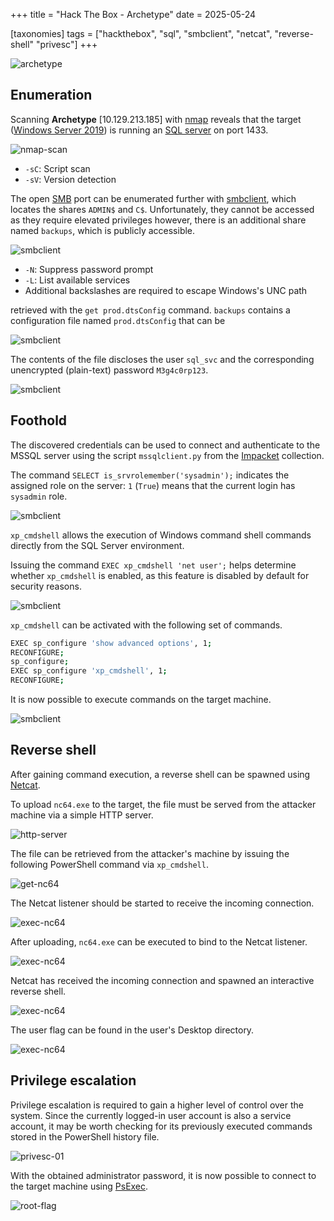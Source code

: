 +++
title = "Hack The Box - Archetype"
date = 2025-05-24

[taxonomies]
tags = ["hackthebox", "sql", "smbclient", "netcat", "reverse-shell" "privesc"]
+++

![archetype](/pictures/articles/htb/archetype/cover.png)


<!-- more -->


## Enumeration

<!-- Enumeration {{{-->

Scanning **Archetype** [10.129.213.185] with [nmap](https://nmap.org/) reveals
that the target ([Windows Server 2019](https://www.microsoft.com/en-us/evalcenter/evaluate-windows-server-2019))
is running an [SQL server](https://www.microsoft.com/en-us/sql-server/sql-server-2017)
on port 1433.

![nmap-scan](/pictures/articles/htb/archetype/enum-01.png)

- `-sC`: Script scan
- `-sV`: Version detection

The open [SMB](https://en.wikipedia.org/wiki/Server_Message_Block) port can be
enumerated further with [smbclient](https://www.samba.org/samba/docs/current/man-html/smbclient.1),
which locates the shares `ADMIN$` and `C$`. Unfortunately, they cannot be
accessed as they require elevated privileges however, there is an additional
share named `backups`, which is publicly accessible.

![smbclient](/pictures/articles/htb/archetype/enum-02.png)

- `-N`: Suppress password prompt
- `-L`: List available services
- Additional backslashes are required to escape Windows's UNC path

retrieved with the `get prod.dtsConfig` command.
`backups` contains a configuration file named `prod.dtsConfig` that can be

![smbclient](/pictures/articles/htb/archetype/enum-03.png)

The contents of the file discloses the user `sql_svc` and the
corresponding unencrypted (plain-text) password `M3g4c0rp123`.

![smbclient](/pictures/articles/htb/archetype/enum-04.png)

<!-- }}} -->

## Foothold

<!-- Foothold {{{-->

The discovered credentials can be used to connect and authenticate to the MSSQL
server using the script `mssqlclient.py` from the [Impacket](https://github.com/fortra/impacket)
collection.

The command `SELECT is_srvrolemember('sysadmin');` indicates the assigned role
on the server: `1` (`True`) means that the current login has `sysadmin` role.

![smbclient](/pictures/articles/htb/archetype/foothold-01.png)

`xp_cmdshell` allows the execution of Windows command shell commands directly
from the SQL Server environment. 

Issuing the command `EXEC xp_cmdshell 'net user';` helps determine whether
`xp_cmdshell` is enabled, as this feature is disabled by default
for security reasons.

![smbclient](/pictures/articles/htb/archetype/foothold-02.png)

`xp_cmdshell` can be activated with the following set of commands.

```sh
EXEC sp_configure 'show advanced options', 1;
RECONFIGURE;
sp_configure;
EXEC sp_configure 'xp_cmdshell', 1;
RECONFIGURE;
```

It is now possible to execute commands on the target machine.

![smbclient](/pictures/articles/htb/archetype/foothold-03.png)

<!-- }}} -->

## Reverse shell

<!-- Reverse shell {{{-->
After gaining command execution, a reverse shell can be spawned using [Netcat](https://github.com/int0x33/nc.exe).

To upload `nc64.exe` to the target, the file must be served from the attacker
machine via a simple HTTP server.

![http-server](/pictures/articles/htb/archetype/reverse-shell-01.png)

The file can be retrieved from the attacker's machine by issuing
the following PowerShell command via `xp_cmdshell`.

![get-nc64](/pictures/articles/htb/archetype/reverse-shell-02.png)

The Netcat listener should be started to receive the incoming connection.

![exec-nc64](/pictures/articles/htb/archetype/reverse-shell-03.png)

After uploading, `nc64.exe` can be executed to bind to the Netcat listener.

![exec-nc64](/pictures/articles/htb/archetype/reverse-shell-04.png)

Netcat has received the incoming connection and spawned
an interactive reverse shell.

![exec-nc64](/pictures/articles/htb/archetype/reverse-shell-05.png)

The user flag can be found in the user's Desktop directory.

![exec-nc64](/pictures/articles/htb/archetype/user-flag-01.png)

<!-- }}} -->

## Privilege escalation

<!-- Privilege escalation {{{-->

Privilege escalation is required to gain a higher level of control over the
system. Since the currently logged-in user account is also a service account,
it may be worth checking for its previously executed commands stored in the
PowerShell history file.

![privesc-01](/pictures/articles/htb/archetype/privesc-01.png)

With the obtained administrator password, it is now possible to connect to the
target machine using [PsExec](https://learn.microsoft.com/en-us/sysinternals/downloads/psexec).


![root-flag](/pictures/articles/htb/archetype/root-flag-01.png)

<!-- }}} -->
